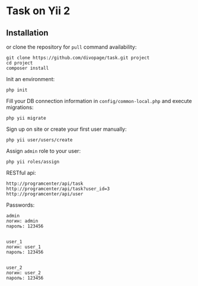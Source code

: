 Task on Yii 2
================================

 
Installation
------

 

or clone the repository for `pull` command availability:

~~~
git clone https://github.com/divopage/task.git project
cd project
composer install
~~~

Init an environment:

~~~
php init
~~~

Fill your DB connection information in `config/common-local.php` and execute migrations:

~~~
php yii migrate
~~~

Sign up on site or create your first user manually:

~~~
php yii user/users/create
~~~

Assign `admin` role to your user:

~~~
php yii roles/assign
~~~


RESTful api:


~~~
http://programcenter/api/task
http://programcenter/api/task?user_id=3
http://programcenter/api/user
~~~

Passwords:


~~~
admin
логин: admin
пароль: 123456


user_1
логин: user_1
пароль: 123456


user_2
логин: user_2
пароль: 123456
~~~



